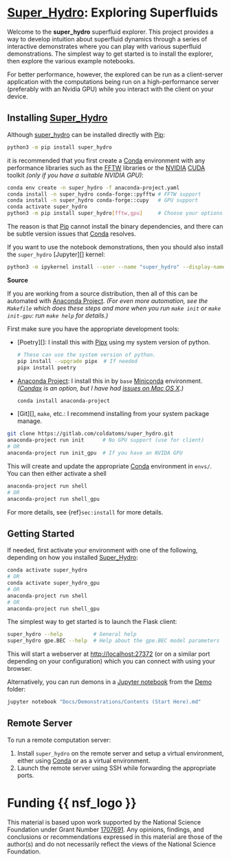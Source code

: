 [Super_Hydro]: Exploring Superfluids
====================================

Welcome to the **super_hydro** superfluid explorer.  This project provides a way to
develop intuition about superfluid dynamics through a series of interactive demonstrates
where you can play with various superfluid demonstrations.  The simplest way to get
started is to install the explorer, then explore the various example notebooks.

For better performance, however, the explored can be run as a client-server application
with the computations being run on a high-performance server (preferably with an Nvidia
GPU) while you interact with the client on your device.

## Installing [Super_Hydro][]

Although [super_hydro][] can be installed directly with [Pip][]:

```bash
python3 -m pip install super_hydro
```

it is recommended that you first create a [Conda][] environment with any performance
libraries such as the [FFTW][] libraries or the [NVIDIA][] [CUDA][] toolkit *(only if
you have a suitable NVIDIA GPU)*:

```bash
conda env create -n super_hydro -f anaconda-project.yaml
conda install -n super_hydro conda-forge::pyfftw # FFTW support
conda install -n super_hydro conda-forge::cupy   # GPU support
conda activate super_hydro
python3 -m pip install super_hydro[fftw,gpu]     # Choose your options
```

The reason is that [Pip][] cannot install the binary dependencies, and there can be subtle
version issues that [Conda][] resolves.

If you want to use the notebook demonstrations, then you should also install the
`super_hydro` [Jupyter][] kernel:

```bash
python3 -m ipykernel install --user --name "super_hydro" --display-name "Python 3 (super_hydro)"
```

**Source**

If you are working from a source distribution, then all of this can be automated with
[Anaconda Project][].  *(For even more automation, see the `Makefile` which does these
steps and more when you run `make init` or `make init-gpu`: run `make help` for
details.)*

First make sure you have the appropriate development tools:
* [Poetry][]: I install this with [Pipx][] using my system version of python.

    ```bash
    # These can use the system version of python.
    pip install --upgrade pipx  # If needed
    pipx install poetry
    ```

* [Anaconda Project][]: I install this in by `base` [Miniconda][] environment.
    *([Condax][] is an option, but I have had [issues on Mac OS
    X](https://github.com/mariusvniekerk/condax/issues/63).)*

    ```bash
    conda install anaconda-project
    ```

* [Git][], `make`, etc.: I recommend installing from your system package manage.


```bash
git clone https://gitlab.com/coldatoms/super_hydro.git 
anaconda-project run init      # No GPU support (use for client)
# OR
anaconda-project run init_gpu  # If you have an NVIDA GPU
```

This will create and update the appropriate [Conda] environment in `envs/`.  You can
then either activate a shell

```bash
anaconda-project run shell
# OR
anaconda-project run shell_gpu
```

For more details, see {ref}`sec:install` for more details.

## Getting Started

If needed, first activate your environment with one of the following, depending on how you
installed [Super_Hydro]:

```bash
conda activate super_hydro
# OR
conda activate super_hydro_gpu
# OR
anaconda-project run shell
# OR
anaconda-project run shell_gpu
```

The simplest way to get started is to launch the Flask client:

```bash
super_hydro --help          # General help
super_hydro gpe.BEC --help  # Help about the gpe.BEC model parameters
```

This will start a webserver at [http://localhost:27372](http://localhost:27372) (or on a
similar port depending on your configuration) which you can connect with using your browser.

Alternatively, you can run demons in a [Jupyter notebook] from the
[Demo](Docs/Demonstrations) folder:

```bash
jupyter notebook "Docs/Demonstrations/Contents (Start Here).md"
```

## Remote Server

To run a remote computation server:

1.  Install `super_hydro` on the remote server and setup a virtual environment, either
    using [Conda] or as a virtual environment.
2.  Launch the remote server using SSH while forwarding the appropriate ports.

# Funding {{ nsf_logo }}

This material is based upon work supported by the National Science Foundation under
Grant Number [1707691](https://www.nsf.gov/awardsearch/showAward?AWD_ID=1707691). Any
opinions, findings, and conclusions or recommendations expressed in this material are
those of the author(s) and do not necessarily reflect the views of the National Science
Foundation.

[Anaconda Project]: <https://github.com/Anaconda-Platform/anaconda-project> "Anaconda Project"
[CUDA]: <https://developer.nvidia.com/cuda-toolkit> "CUDA Toolkit"
[Conda]: <https://docs.conda.io> "Conda"
[Miniconda]: <https://docs.conda.io/en/latest/miniconda.html> "Miniconda"
[Condax]: <https://mariusvniekerk.github.io/condax/> "Condax"
[CuPy]: <https://cupy.dev> "CuPy: NumPy/SciPy-compatible Array Library for GPU-accelerated Computing with Python"
[FFTW]: <https://www.fftw.org> "FFTW: The Fastest Fourier Transform in the West"
[Jupyter notebook]: <https://jupyter.org> "Jupyter Notebook"
[NVIDIA]: <https://www.nvidia.com/en-us/> "NVIDIA"
[Pip]: <https://pip.pypa.io/en/stable/> "Package installer for Python"
[Pipx]: <https://pypa.github.io/pipx/> "Install and Run Python Applications in Isolated Environments"

[pyFFTW]: <https://github.com/pyFFTW/pyFFTW> "pyFFTW: A pythonic python wrapper around FFTW"
[super_hydro]: <https://alum.mit.edu/www/mforbes/super_hydro> "Super_Hydro homepage"
